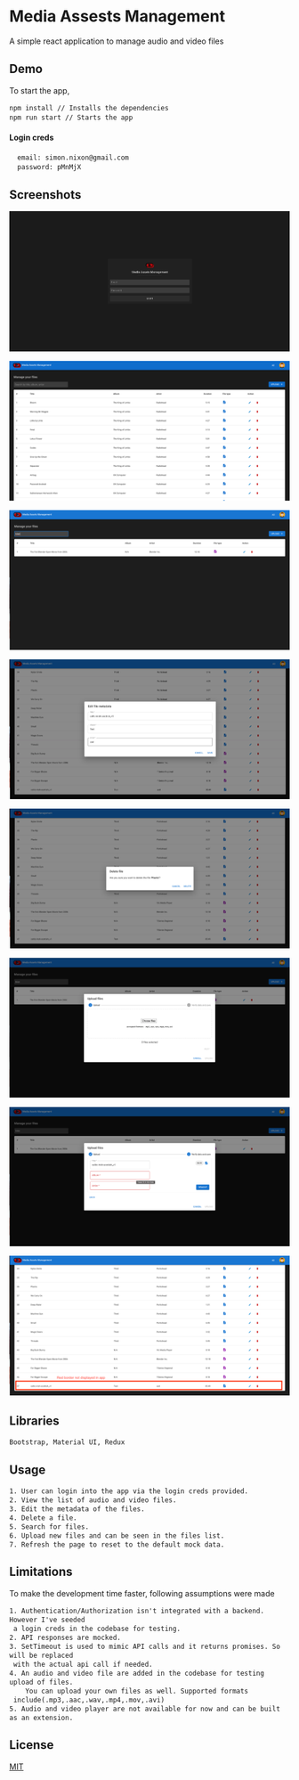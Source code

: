 
# Media Assests Management

A simple react application to manage audio and video files

## Demo

To start the app,

```bash
npm install // Installs the dependencies
npm run start // Starts the app
```
#### Login creds
```bash
  email: simon.nixon@gmail.com
  password: pMnMjX
```
## Screenshots

![Login](/screenshots/Login.png?raw=true "Login")

![Files list](/screenshots/List.png?raw=true "Files list")

![Search](/screenshots/Search.png?raw=true "Search")

![Edit](/screenshots/Edit.png?raw=true "Edit")

![Delete](/screenshots/Delete.png?raw=true "Delete")

![Upload file-1](/screenshots/UploadFile.png?raw=true "Upload file-1")

![Upload file-2](/screenshots/UploadFileValidation.png?raw=true "Upload file-2")

![Added record](/screenshots/NewlyAddedRecord.png?raw=true "Added record")


## Libraries
    Bootstrap, Material UI, Redux


## Usage
    1. User can login into the app via the login creds provided.
    2. View the list of audio and video files.
    3. Edit the metadata of the files.
    4. Delete a file.
    5. Search for files.
    6. Upload new files and can be seen in the files list.
    7. Refresh the page to reset to the default mock data.



## Limitations
To make the development time faster, following assumptions were made

    1. Authentication/Authorization isn't integrated with a backend. However I've seeded
     a login creds in the codebase for testing.
    2. API responses are mocked.
    3. SetTimeout is used to mimic API calls and it returns promises. So will be replaced
     with the actual api call if needed.
    4. An audio and video file are added in the codebase for testing upload of files. 
        You can upload your own files as well. Supported formats
     include(.mp3,.aac,.wav,.mp4,.mov,.avi)
    5. Audio and video player are not available for now and can be built as an extension.


## License

[MIT](https://choosealicense.com/licenses/mit/)
